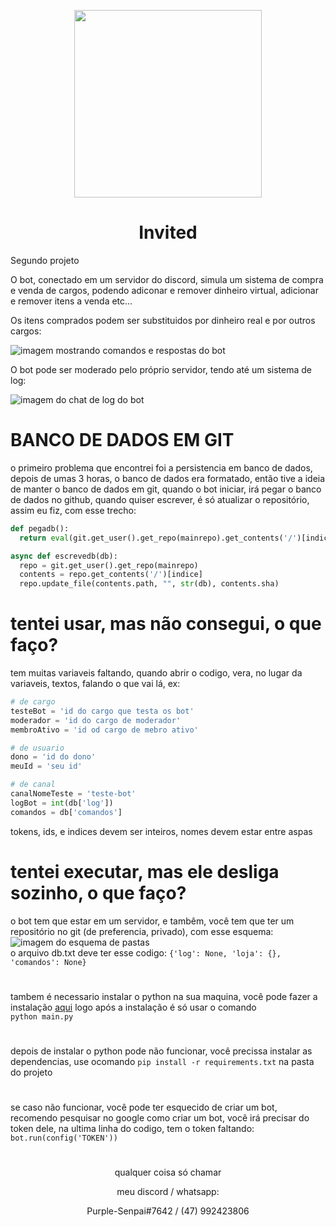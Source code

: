 <p align='center'><img src='https://user-images.githubusercontent.com/59841892/166121885-e9a3a39f-f389-4cea-8116-445ef27d1333.png' height="300" width="300"></p>
<h1 align='center'>Invited</h1>

Segundo projeto

O bot, conectado em um servidor do discord, simula um sistema de compra e venda de cargos, podendo adiconar e remover dinheiro virtual, adicionar e remover itens a venda etc...

Os itens comprados podem ser substituidos por dinheiro real e por outros cargos:

![imagem mostrando comandos e respostas do bot](https://user-images.githubusercontent.com/59841892/166121716-499e5512-ed06-49db-a577-9b1fc9d81dcb.PNG)

O bot pode ser moderado pelo próprio servidor, tendo até um sistema de log:

![imagem do chat de log do bot](https://user-images.githubusercontent.com/59841892/166121725-d1a2ab2b-6844-4395-ba0d-c535356430a8.PNG)

# BANCO DE DADOS EM GIT

o primeiro problema que encontrei foi a persistencia em banco de dados, depois de umas 3 horas, o banco de dados era formatado, então tive a ideia de manter o banco de dados em git, quando o bot iniciar, irá pegar o banco de dados no github, quando quiser escrever, é só atualizar o repositório, assim eu fiz, com esse trecho:

```py
def pegadb():
  return eval(git.get_user().get_repo(mainrepo).get_contents('/')[indice].decoded_content.decode('utf-8'))

async def escrevedb(db):
  repo = git.get_user().get_repo(mainrepo)
  contents = repo.get_contents('/')[indice]
  repo.update_file(contents.path, "", str(db), contents.sha)
```

# tentei usar, mas não consegui, o que faço?

tem muitas variaveis faltando, quando abrir o codigo, vera, no lugar da variaveis, textos, falando o que vai lá, ex:
```py
# de cargo
testeBot = 'id do cargo que testa os bot'
moderador = 'id do cargo de moderador'
membroAtivo = 'id od cargo de mebro ativo'

# de usuario
dono = 'id do dono'
meuId = 'seu id'

# de canal
canalNomeTeste = 'teste-bot'
logBot = int(db['log'])
comandos = db['comandos']
```
tokens, ids, e indices devem ser inteiros, nomes devem estar entre aspas

# tentei executar, mas ele desliga sozinho, o que faço?

o bot tem que estar em um servidor, e tambêm, você tem que ter um repositório no git (de preferencia, privado), com esse esquema:
![imagem do esquema de pastas](https://user-images.githubusercontent.com/59841892/166122295-a16aa222-6e60-4531-9510-d2a76e464873.PNG)
<br>o arquivo db.txt deve ter esse codigo:
`{'log': None, 'loja': {}, 'comandos': None}`
#
tambem é necessario instalar o python na sua maquina, você pode fazer a instalação [aqui](https://www.python.org/ftp/python/3.10.4/python-3.10.4-amd64.exe)
logo após a instalação é só usar o comando 
<br>`python main.py`
#
depois de instalar o python pode não funcionar, você precissa instalar as dependencias, use ocomando `pip install -r requirements.txt` na pasta do projeto
#
se caso não funcionar, você pode ter esquecido de criar um bot, recomendo pesquisar no google como criar um bot, você irá precisar do token dele, na ultima linha do codigo, tem o token faltando:
`bot.run(config('TOKEN'))`
# 

<p align='center'>qualquer coisa só chamar</p>
<p align='center'>meu discord / whatsapp:</p>
<p align='center'>Purple-Senpai#7642 / (47) 992423806</p>
